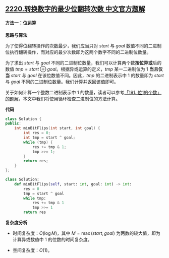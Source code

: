 ## [2220.转换数字的最少位翻转次数 中文官方题解](https://leetcode.cn/problems/minimum-bit-flips-to-convert-number/solutions/100000/zhuan-huan-shu-zi-de-zui-shao-wei-fan-zh-awf2)
#### 方法一：位运算

**思路与算法**

为了使得位翻转操作的次数最少，我们应当只对 $\textit{start}$ 与 $\textit{goal}$ 数值不同的二进制位执行翻转操作，而对应的最少次数即为这两个数字不同的二进制位数量。

为了求出 $\textit{start}$ 与 $\textit{goal}$ 不同的二进制位数量，我们可以计算两个数**按位异或**后的数值 $\textit{tmp} = \textit{start} \oplus \textit{goal}$。根据异或运算的定义，$\textit{tmp}$ 某一二进制位为 $1$ **当且仅当** $\textit{start}$ 与 $\textit{goal}$ 在该位数值不同。因此，$\textit{tmp}$ 的二进制表示中 $1$ 的数量即为 $\textit{start}$ 与 $\textit{goal}$ 不同的二进制位数量。我们计算并返回该值即可。

关于如何计算一个整数二进制表示中 $1$ 的数量，读者可以参考[「191. 位1的个数」的题解](https://leetcode-cn.com/problems/number-of-1-bits/solution/wei-1de-ge-shu-by-leetcode-solution-jnwf/)，本文中我们将使用循环检查二进制位的方法计算。

**代码**

```C++ [sol1-C++]
class Solution {
public:
    int minBitFlips(int start, int goal) {
        int res = 0;
        int tmp = start ^ goal;
        while (tmp) {
            res += tmp & 1;
            tmp >>= 1;
        }
        return res;
    }
};
```


```Python [sol1-Python3]
class Solution:
    def minBitFlips(self, start: int, goal: int) -> int:
        res = 0
        tmp = start ^ goal
        while tmp:
            res += tmp & 1
            tmp >>= 1
        return res
```


**复杂度分析**

- 时间复杂度：$O(\log M)$，其中 $M = \max(\textit{start}, \textit{goal})$ 为两数的较大值，即为计算异或数值中 $1$ 的位数的时间复杂度。

- 空间复杂度：$O(1)$。